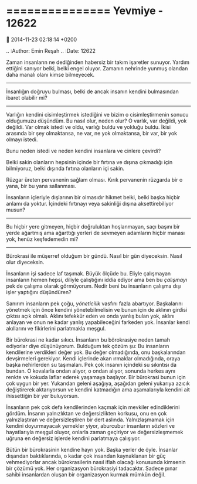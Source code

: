 ===============
Yevmiye - 12622
===============

:date: 2014-11-23 02:18:14 +0200

.. :Author: Emin Reşah
.. :Date:   12622

Zaman insanların ne dediğinden habersiz bir takım işaretler sunuyor.
Yardım ettiğini sanıyor belki, belki engel oluyor. Zamanın nehrinde
yunmuş olandan daha manalı olanı kimse bilmeyecek.

--------------

İnsanlığın doğruyu bulması, belki de ancak insanın kendini bulmasından
ibaret olabilir mi?

--------------

Varlığın kendini cisimleştirmek istediğini ve bizim o cisimleştirmenin
sonucu olduğumuzu düşündüm. Bu nasıl olur, neden olur? O varlık, var
değildi, yok değildi. Var olmak istedi ve oldu, varlığı buldu ve yokluğu
buldu. İkisi arasında bir şey olmaktansa, ne var, ne yok olmaktansa, bir
var, bir yok olmayı istedi.

Bunu neden istedi ve neden kendini insanlara ve cinlere çevirdi?

Belki sakin olanların hepsinin içinde bir fırtına ve dışına çıkmadığı
için bilmiyoruz, belki dışında fırtına olanların içi sakin.

Rüzgar üreten pervanenin sağlam olması. Kırık pervanenin rüzgarda bir o
yana, bir bu yana sallanması.

İnsanların içleriyle dışlarının bir olmasıdır hikmet belki, belki başka
hiçbir anlamı da yoktur. İçindeki fırtınayı veya sakinliği dışına
aksettirebiliyor musun?

--------------

Bu hiçbir yere gitmeyen, hiçbir doğruluktan hoşlanmayan, saçı başını bir
yerde ağartmış ama ağarttığı yerleri de sevmeyen adamların hiçbir manası
yok, henüz keşfedemedin mi?

--------------

Bürokrasi ile müşerref olduğum bir gündü. Nasıl bir gün diyeceksin.
Nasıl olur diyeceksin.

İnsanların işi sadece laf taşımak. Büyük ölçüde bu. Eliyle çalışmayan
insanların hemen hepsi, diliyle çalıştığını iddia ediyor ama ben bu
*çalışmayı* pek de çalışma olarak görmüyorum. Nedir beni bu insanların
çalışma dışı işler yaptığını düşündüren?

Sanırım insanların pek çoğu, *yöneticilik* vasfını fazla abartıyor.
Başkalarını yönetmek için önce kendini yönetebilmelisin ve bunun için de
aklının girdisi çıktısı açık olmalı. Aklını tefekkür eden ve onda yanlış
bulan yok, aklını anlayan ve onun ne kadar yanlış yapabileceğini
farkeden yok. İnsanlar kendi akıllarını ve fikirlerini parlatmakla
meşgul.

Bir bürokrasi ne kadar sıkıcı. İnsanların bu börokrasiye neden tamah
ediyorlar diye düşünüyorum. Bulduğum tek çözüm şu: Bu insanların
kendilerine verdikleri değer yok. Bu değer olmadığında, onu
başkalarından devşirmeleri gerekiyor. Kendi içlerinde akan ırmaklar
olmadığında, oraya başka nehirlerden su taşımaları. Pek çok insanın
içindeki su sıkıntısı da bundan. O kovalarla ondan alıyor, o ondan
alıyor, sonunda herkes aynı renkte ve kokuda laflar ederek yaşamaya
başlıyor. Bir bürokrasi bunun için çok uygun bir yer. Yukarıdan geleni
aşağıya, aşağıdan geleni yukarıya azıcık değiştirerek aktarıyorsun ve
kendini katmadığın ama aşamalarıyla kendini ait ihissettiğin bir yer
buluyorsun.

İnsanların pek çok defa kendilerinden kaçmak için mevkiler edindiklerini
gördüm. İnsanın yalnızlıktan ve değersizlikten korkusu, onu en çok
yalnızlaştıran ve değersizleştiren bir dert aslında. Yalnızlaşmamak için
kendini doyurmayacak yemekler yiyor, aburcubur insanların sözleri ve
hayatlarıyla meşgul oluyor, onlarla zaman geçiriyor ve değersizleşmemek
uğruna en değersiz işlerde kendini parlatmaya çalışıyor.

Bütün bir bürokrasinin kendine hayrı yok. Başka yerler de öyle. İnsanlar
dışarıdan baktıklarında, o kadar çok insandan kaynaklanan bir güç
vehmediyorlar ancak bürokrasilerin nasıl iflah olacağı konusunda
kimsenin bir çözümü yok. Her organizasyon bürokrasiyi tadacaktır. Sadece
pınar sahibi insanlardan oluşan bir organizasyon kurmak mümkün değil.
